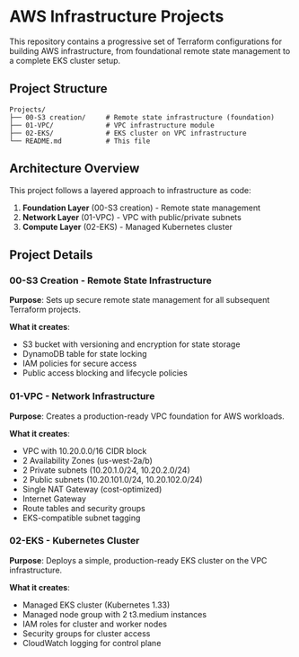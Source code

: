﻿# AWS Infrastructure Projects

This repository contains a progressive set of Terraform configurations for building AWS infrastructure, from foundational remote state management to a complete EKS cluster setup.

## Project Structure
```
Projects/
├── 00-S3 creation/     # Remote state infrastructure (foundation)
├── 01-VPC/             # VPC infrastructure module
├── 02-EKS/             # EKS cluster on VPC infrastructure
└── README.md           # This file
```

## Architecture Overview

This project follows a layered approach to infrastructure as code:

1. **Foundation Layer** (00-S3 creation) - Remote state management
2. **Network Layer** (01-VPC) - VPC with public/private subnets  
3. **Compute Layer** (02-EKS) - Managed Kubernetes cluster

## Project Details

### 00-S3 Creation - Remote State Infrastructure

**Purpose**: Sets up secure remote state management for all subsequent Terraform projects.

**What it creates**:
- S3 bucket with versioning and encryption for state storage
- DynamoDB table for state locking
- IAM policies for secure access
- Public access blocking and lifecycle policies

### 01-VPC - Network Infrastructure

**Purpose**: Creates a production-ready VPC foundation for AWS workloads.

**What it creates**:
- VPC with 10.20.0.0/16 CIDR block
- 2 Availability Zones (us-west-2a/b)
- 2 Private subnets (10.20.1.0/24, 10.20.2.0/24)
- 2 Public subnets (10.20.101.0/24, 10.20.102.0/24)  
- Single NAT Gateway (cost-optimized)
- Internet Gateway
- Route tables and security groups
- EKS-compatible subnet tagging


### 02-EKS - Kubernetes Cluster

**Purpose**: Deploys a simple, production-ready EKS cluster on the VPC infrastructure.

**What it creates**:
- Managed EKS cluster (Kubernetes 1.33)
- Managed node group with 2 t3.medium instances
- IAM roles for cluster and worker nodes
- Security groups for cluster access
- CloudWatch logging for control plane



